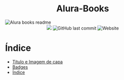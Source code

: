 
<h1 align="center">Alura-Books</h1>

<img src="https://user-images.githubusercontent.com/120686437/217847164-40430a0e-a3f3-4a64-af4f-f0c8f17c97f6.png" alt="Alura books readme">

<div align="center" diplay:flex >
  <img padding:1em src="https://img.shields.io/github/languages/code-size/Gu1lh4s/Alura-Books?color=EB9800&logo=GitHub&style=for-the-badge">
  <img alt="GitHub last commit" src="https://img.shields.io/github/last-commit/Gu1lh4s/Alura-Books?color=EB9800&logo=GitHub&style=for-the-badge">
  <img alt="Website" src="https://img.shields.io/website?color=EB9800&down_color=grey&down_message=Algo%20deu%20ruim&logo=GitHub&style=for-the-           badge&up_color=EB9800&up_message=https%3A%2F%2Fgu1lh4s.github.io%2FAlura-Books%2F&url=https%3A%2F%2Fgu1lh4s.github.io%2FAlura-Books%2F">
</div>


<div>
  
  
# Índice 

* [Título e Imagem de capa](h1)
* [Badges](#badges)
* [Índice](#índice)
  
  
</div>
